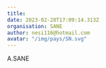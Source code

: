 ```yaml
---
title: 
date: 2023-02-28T17:09:14.313Z
organisation: SANE
author: nesi116@hotmail.com 
avatar: "/img/pays/SN.svg"
---
```


A.SANE 